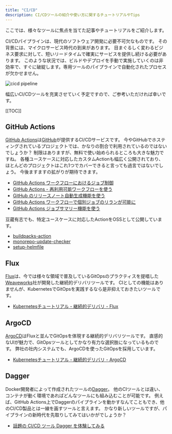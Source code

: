 ```yaml
---
title: "CI/CD"
description: CI/CDツールの紹介や使い方に関するチュートリアルやTips
---
```


ここでは、様々なツールに焦点を当てた記事やチュートリアルをご紹介します。

CI/CDパイプラインは、現代のソフトウェア開発に必要不可欠なものです。
その背景には、マイクロサービス時代の到来があります。
目まぐるしく変わるビジネス要求に対して、短いリードタイムで確実にサービスを提供し続ける必要があります。
このような状況では、ビルドやデプロイを手動で実施していくのは非効率で、すぐに破綻します。専用ツールのパイプラインで自動化されたプロセスが欠かせません。

![cicd pipeline](https://i.gyazo.com/e1f7840066777e0bee3c1b8f0ba08504.png)

幅広いCI/CDツールを充実させていく予定ですので、ご参考いただければ幸いです。

[[TOC]]

## GitHub Actions
[GitHub Actions](https://github.com/features/actions)は[GitHub](https://github.com/)が提供するCI/CDサービスです。
今やGitHubでホスティングされているプロジェクトでは、かなりの割合で利用されているのではないでしょうか？
制限はありますが、無料で使い始められるところも大きな魅力ですね。
各種ユースケースに対応したカスタムActionも幅広く公開されており、ほとんどのプロジェクトはこれ1つでカバーできると言っても過言ではないでしょう。
今後ますますの拡がりが期待できます。

- [GitHub Actions ワークフローにおけるジョブ制御](https://developer.mamezou-tech.com/blogs/2022/02/20/job-control-in-github-actions/)
- [GitHub Actions - 再利用可能ワークフローを使う](https://developer.mamezou-tech.com/blogs/2022/03/08/github-actions-reuse-workflows/)
- [GitHub のリリースノート自動生成機能を使う](https://developer.mamezou-tech.com/blogs/2022/03/11/github-automatically-generated-release-notes/)
- [GitHub Actions ワークフローで個別ジョブのリランが可能に](https://developer.mamezou-tech.com/blogs/2022/04/14/github-actions-workflow-rerun-individual-jobs/)
- [GitHub Actions ジョブサマリー機能を使う](https://developer.mamezou-tech.com/blogs/2022/05/14/github-actions-job-summaries/)

豆蔵有志でも、特定ユースケースに対応したActionをOSSとして公開しています。

- [buildpacks-action](https://developer.mamezou-tech.com/oss-intro/buildpacks-action/)
- [monorepo-update-checker](https://developer.mamezou-tech.com/oss-intro/monorepo-update-checker/)
- [setup-helmfile](https://developer.mamezou-tech.com/oss-intro/setup-helmfile/)

## Flux
[Flux](https://fluxcd.io/)は、今では様々な領域で普及しているGitOpsのプラクティスを提唱した[Weaveworks](https://www.weave.works/)社が開発した継続的デリバリツールです。
CIとしての機能はありませんが、KubernetesでGitOpsを実践するなら是非抑えておきたいツールです。

- [Kubernetesチュートリアル - 継続的デリバリ - Flux](https://developer.mamezou-tech.com/containers/k8s/tutorial/delivery/flux/)

## ArgoCD
[ArgoCD](https://argoproj.github.io/cd/)はFluxと並んでGitOpsを体現する継続的デリバリツールです。
直感的なUIが魅力で、GitOpsツールとしてかなり有力な選択肢になっているものです。
弊社の社内システムでも、ArgoCDを使ったGitOpsを採用しています。

- [Kubernetesチュートリアル - 継続的デリバリ - ArgoCD](https://developer.mamezou-tech.com/containers/k8s/tutorial/delivery/argocd/)

## Dagger
Docker開発者によって作成されたツールの[Dagger](https://dagger.io/)。
他のCIツールとは違い、コンテナが動く環境であればどんなツールにも組み込むことが可能です。 例えば、GitHub Actions上でDaggerのパイプラインを動かすなんてこともでき、他のCI/CD製品とは一線を画すツールと言えます。
かなり新しいツールですが、パイプラインの新時代を先取りしてみてはいかがでしょうか？

- [話題の CI/CD ツール Dagger を体験してみる](https://developer.mamezou-tech.com/blogs/2022/04/21/try-running-dagger/)